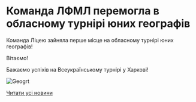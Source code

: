# Команда ЛФМЛ перемогла в обласному турнірі юних географів

Команда Ліцею зайняла перше місце на обласному турнірі юних географів!

Вітаємо!

Бажаємо успіхів на Всеукраїнському турнірі у Харкові!

![Geogrt](/images/blog/команда-лфмл-перемогла-в-обласному-турнірі-юних/geogrt.jpg)

[Читати усі новини](/news)
